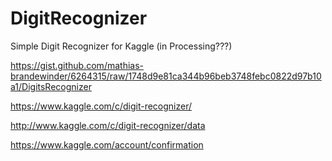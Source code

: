 DigitRecognizer
===============

Simple Digit Recognizer for Kaggle (in Processing???)

https://gist.github.com/mathias-brandewinder/6264315/raw/1748d9e81ca344b96beb3748febc0822d97b10a1/DigitsRecognizer

https://www.kaggle.com/c/digit-recognizer/

http://www.kaggle.com/c/digit-recognizer/data

https://www.kaggle.com/account/confirmation
